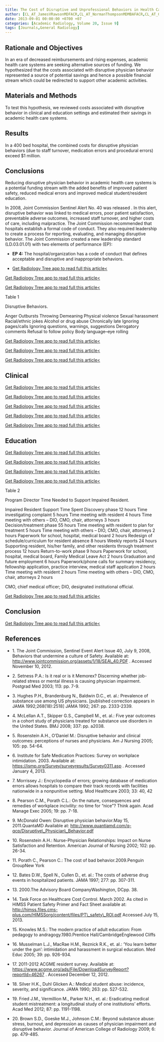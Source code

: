 ```yaml
---
title: The Cost of Disruptive and Unprofessional Behaviors in Health Care
author: [CL_AT_JamesVRawsonMDFACR,CL_AT_NormanThompsonMDMBAFACR,CL_AT_GilbertoSostreMD,CL_AT_LoriDeitteMDFACR]
date: 2013-09-01 00:00:00 +0700 +07
categories: [Academic Radiology, Volume 20, Issue 9]
tags: [Journals,General Radiology]
---
```

## Rationale and Objectives

In an era of decreased reimbursements and rising expenses, academic health care systems are seeking alternative sources of funding. We hypothesized that the costs associated with disruptive physician behavior represented a source of potential savings and hence a possible financial stream which could be redirected to support other academic activities.

## Materials and Methods

To test this hypothesis, we reviewed costs associated with disruptive behavior in clinical and education settings and estimated their savings in academic health care systems.

## Results

In a 400 bed hospital, the combined costs for disruptive physician behaviors (due to staff turnover, medication errors and procedural errors) exceed $1 million.

## Conclusions

Reducing disruptive physician behavior in academic health care systems is a potential funding stream with the added benefits of improved patient safety, reduced medical errors and improved medical student/resident education.

In 2008, Joint Commission Sentinel Alert No. 40 was released . In this alert, disruptive behavior was linked to medical errors, poor patient satisfaction, preventable adverse outcomes, increased staff turnover, and higher costs of care, including malpractice. The Joint Commission recommended that hospitals establish a formal code of conduct. They also required leadership to create a process for reporting, evaluating, and managing disruptive behavior. The Joint Commission created a new leadership standard (LD.03.01.01) with two elements of performance (EP):

- **EP 4:** The hospital/organization has a code of conduct that defines acceptable and disruptive and inappropriate behaviors.

- [Get Radiology Tree app to read full this article<](https://clinicalpub.com/app)


[Get Radiology Tree app to read full this article<](https://clinicalpub.com/app)

[Get Radiology Tree app to read full this article<](https://clinicalpub.com/app)

Table 1


Disruptive Behaviors.


Anger Outbursts Throwing Demeaning Physical violence Sexual harassment Racial/ethnic jokes Alcohol or drug abuse Chronically late Ignoring pages/calls Ignoring questions, warnings, suggestions Derogatory comments Refusal to follow policy Body language–eye rolling

[Get Radiology Tree app to read full this article<](https://clinicalpub.com/app)

[Get Radiology Tree app to read full this article<](https://clinicalpub.com/app)

[Get Radiology Tree app to read full this article<](https://clinicalpub.com/app)

## Clinical

[Get Radiology Tree app to read full this article<](https://clinicalpub.com/app)

[Get Radiology Tree app to read full this article<](https://clinicalpub.com/app)

[Get Radiology Tree app to read full this article<](https://clinicalpub.com/app)

[Get Radiology Tree app to read full this article<](https://clinicalpub.com/app)

[Get Radiology Tree app to read full this article<](https://clinicalpub.com/app)

## Education

[Get Radiology Tree app to read full this article<](https://clinicalpub.com/app)

[Get Radiology Tree app to read full this article<](https://clinicalpub.com/app)

[Get Radiology Tree app to read full this article<](https://clinicalpub.com/app)

[Get Radiology Tree app to read full this article<](https://clinicalpub.com/app)

Table 2


Program Director Time Needed to Support Impaired Resident.


Impaired Resident Support Time Spent Discovery phase 12 hours Time investigating complaint 5 hours Time meeting with resident 4 hours Time meeting with others – DIO, CMO, chair, attorneys 3 hours Decision/treatment phase 55 hours Time meeting with resident to plan for treatment 5 hours Time meeting with others – DIO, CMO, chair, attorneys 2 hours Paperwork for school, hospital, medical board 2 hours Redesign of schedule/curriculum for resident absence 8 hours Weekly reports 24 hours Supporting resident, his/her family, and other residents through treatment process 12 hours Return-to-work phase 9 hours Paperwork for school, hospital, medical board, Family Medical Leave Act 2 hours Graduation and future employment 6 hours Paperwork/phone calls for summary residency, fellowship application, practice interview, medical staff application 2 hours Time meeting with resident 2 hours Time meeting with others – DIO, CMO, chair, attorneys 2 hours

CMO, chief medical officer; DIO, designated institutional official.


[Get Radiology Tree app to read full this article<](https://clinicalpub.com/app)

## Conclusion

[Get Radiology Tree app to read full this article<](https://clinicalpub.com/app)

## References

- 1\.  The Joint Commission, Sentinel Event Alert Issue 40, July 9, 2008, Behaviors that undermine a culture of Safety. Available at:  http://www.jointcommission.org/assets/1/18/SEA\_40.PDF  . Accessed November 10, 2012.


- 2\. Setness P.A.: Is it real or is it Memorex? Discerning whether job-related stress or mental illness is causing physician impairment. Postgrad Med 2003; 113: pp. 7-9.


- 3\. Hughes P.H., Brandenburg N., Baldwin D.C., et. al.: Prevalence of substance use among US physicians. \[published correction appears in JAMA 1992;268(18):2518\] JAMA 1992; 267: pp. 2333-2339.


- 4\. McLellan A.T., Skipper G.S., Campbell M., et. al.: Five year outcomes in a cohort study of physicians treated for substance use disorders in the United States. BMJ 2008; 337: pp. a2038.


- 5\. Rosenstein A.H., O’Daniel M.: Disruptive behavior and clinical outcomes: perceptions of nurses and physicians. Am J Nursing 2005; 105: pp. 54-64.


- 6\.  Institute for Safe Medication Practices: Survey on workplace intimidation. 2003. Available at:  https://ismp.org/Survey/surveyresults/Survey0311.asp  . Accessed January 4, 2013.


- 7\. Morrissey J.: Encyclopedia of errors; growing database of medication errors allows hospitals to compare their track records with facilities nationwide in a nonpunitive setting. Mod Healthcare 2003; 33: 40, 42


- 8\. Pearson C.M., Porath C.L.: On the nature, consequences and remedies of workplace incivility: no time for “nice”? Think again. Acad Manage Exec 2005; 19: pp. 7-18.


- 9\. McDonald Owen: Disruptive physician behavior.May 15, 2011.QuantaMD Available at: http://www.quantiamd.com/q-qcp/Disruptive\_Physician\_Behavior.pdf

- 10\. Rosenstein A.H.: Nurse-Physician Relationships: Impact on Nurse Satisfaction and Retention. American Journal of Nursing 2002; 102: pp. 26-34.


- 11\. Porath C., Pearson C.: The cost of bad behavior.2009.Penguin GroupNew York


- 12\. Bates D.W., Spell N., Cullen D., et. al.: The costs of adverse drug events in hospitalized patients. JAMA 1997; 277: pp. 307-311.


- 13\. 2000.The Advisory Board CompanyWashington, DCpp. 38.


- 14\.  Task Force on Healthcare Cost Control. March 2002. As cited in HIMSS Patient Safety Primer and Fact Sheet available at:  http://himss.files.cms-plus.com/HIMSSorg/content/files/PT\_safety\_ROI.pdf  Accessed July 15, 2013.


- 15\. Knowles M.S.: The modern practice of adult education: From pedagogy to andragogy.1980.Prentice Hall/CambridgeEnglewood Cliffs


- 16\. Musselman L.J., MacRae H.M., Reznick R.K., et. al.: ‘You learn better under the gun’: intimidation and harassment in surgical education. Med Educ 2005; 39: pp. 926-934.


- 17\.  2011-2012 ACGME resident survey. Available at:  https://www.acgme.org/ads/File/DownloadSurveyReport?reportId=46267  . Accessed December 12, 2012.


- 18\. Silver H.K., Duhl Glicken A.: Medical student abuse: incidence, severity, and significance. JAMA 1990; 263: pp. 527-532.


- 19\. Fried J.M., Vermillion M., Parker N.H., et. al.: Eradicating medical student mistreatment: a longitudinal study of one institutions’ efforts. Acad Med 2012; 87: pp. 1191-1198.


- 20\. Brown S.D., Goeske M.J., Johnson C.M.: Beyond substance abuse: stress, burnout, and depression as causes of physician impairment and disruptive behavior. Journal of American College of Radiology 2009; 6: pp. 479-485.
